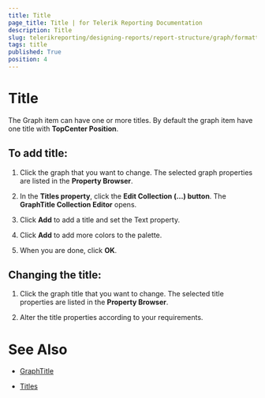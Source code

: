 ```yaml
---
title: Title
page_title: Title | for Telerik Reporting Documentation
description: Title
slug: telerikreporting/designing-reports/report-structure/graph/formatting-a-graph/title
tags: title
published: True
position: 4
---
```


# Title



The Graph item can have one or more titles.            By default the graph item have one title with __TopCenter Position__.       

## To add title:

1. Click the graph that you want to change.    The selected graph properties are listed in the __Property Browser__.

1. In the __Titles property__, click the __Edit Collection (…) button__.                     The __GraphTitle Collection Editor__ opens.                 

1. Click __Add__ to add a title and set the Text property.                  

1. Click __Add__ to add more colors to the palette.                 

1. When you are done, click __OK__.                 

## Changing the title:

1. Click the graph title that you want to change.    The selected title properties are listed in the __Property Browser__.

1. Alter the title properties according to your requirements.                 


# See Also
 

* [GraphTitle](/reporting/api/Telerik.Reporting.GraphTitle)  

* [Titles](/reporting/api/Telerik.Reporting.Graph#Telerik_Reporting_Graph_Titles)

